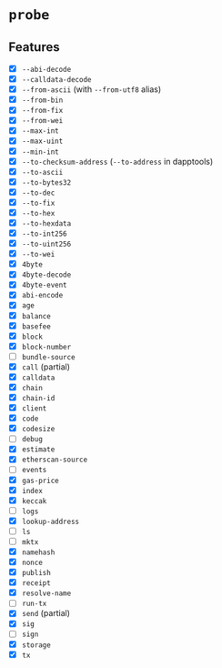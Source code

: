 # `probe`
## Features

-   [x] `--abi-decode`
-   [x] `--calldata-decode`
-   [x] `--from-ascii` (with `--from-utf8` alias)
-   [x] `--from-bin`
-   [x] `--from-fix`
-   [x] `--from-wei`
-   [x] `--max-int`
-   [x] `--max-uint`
-   [x] `--min-int`
-   [x] `--to-checksum-address` (`--to-address` in dapptools)
-   [x] `--to-ascii`
-   [x] `--to-bytes32`
-   [x] `--to-dec`
-   [x] `--to-fix`
-   [x] `--to-hex`
-   [x] `--to-hexdata`
-   [x] `--to-int256`
-   [x] `--to-uint256`
-   [x] `--to-wei`
-   [x] `4byte`
-   [x] `4byte-decode`
-   [x] `4byte-event`
-   [x] `abi-encode`
-   [x] `age`
-   [x] `balance`
-   [x] `basefee`
-   [x] `block`
-   [x] `block-number`
-   [ ] `bundle-source`
-   [x] `call` (partial)
-   [x] `calldata`
-   [x] `chain`
-   [x] `chain-id`
-   [x] `client`
-   [x] `code`
-   [x] `codesize`
-   [ ] `debug`
-   [x] `estimate`
-   [x] `etherscan-source`
-   [ ] `events`
-   [x] `gas-price`
-   [x] `index`
-   [x] `keccak`
-   [ ] `logs`
-   [x] `lookup-address`
-   [ ] `ls`
-   [ ] `mktx`
-   [x] `namehash`
-   [x] `nonce`
-   [x] `publish`
-   [x] `receipt`
-   [x] `resolve-name`
-   [ ] `run-tx`
-   [x] `send` (partial)
-   [x] `sig`
-   [ ] `sign`
-   [x] `storage`
-   [x] `tx`
